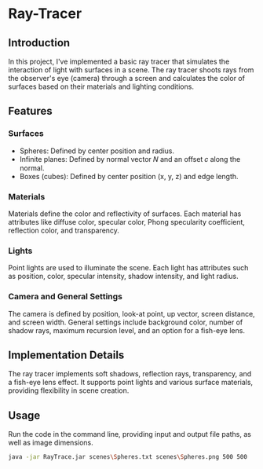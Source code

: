 # Ray-Tracer
## Introduction

In this project, I've implemented a basic ray tracer that simulates the interaction of light with surfaces in a scene. The ray tracer shoots rays from the observer's eye (camera) through a screen and calculates the color of surfaces based on their materials and lighting conditions.

## Features

### Surfaces

- Spheres: Defined by center position and radius.
- Infinite planes: Defined by normal vector 𝑁 and an offset 𝑐 along the normal.
- Boxes (cubes): Defined by center position (x, y, z) and edge length.

### Materials

Materials define the color and reflectivity of surfaces. Each material has attributes like diffuse color, specular color, Phong specularity coefficient, reflection color, and transparency.

### Lights

Point lights are used to illuminate the scene. Each light has attributes such as position, color, specular intensity, shadow intensity, and light radius.

### Camera and General Settings

The camera is defined by position, look-at point, up vector, screen distance, and screen width. General settings include background color, number of shadow rays, maximum recursion level, and an option for a fish-eye lens.

## Implementation Details

The ray tracer implements soft shadows, reflection rays, transparency, and a fish-eye lens effect. It supports point lights and various surface materials, providing flexibility in scene creation.

## Usage

Run the code in the command line, providing input and output file paths, as well as image dimensions.

```bash
java -jar RayTrace.jar scenes\Spheres.txt scenes\Spheres.png 500 500
